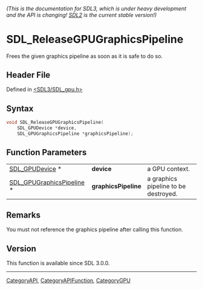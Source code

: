 ###### (This is the documentation for SDL3, which is under heavy development and the API is changing! [SDL2](https://wiki.libsdl.org/SDL2/) is the current stable version!)
# SDL_ReleaseGPUGraphicsPipeline

Frees the given graphics pipeline as soon as it is safe to do so.

## Header File

Defined in [<SDL3/SDL_gpu.h>](https://github.com/libsdl-org/SDL/blob/main/include/SDL3/SDL_gpu.h)

## Syntax

```c
void SDL_ReleaseGPUGraphicsPipeline(
    SDL_GPUDevice *device,
    SDL_GPUGraphicsPipeline *graphicsPipeline);
```

## Function Parameters

|                                                      |                      |                                      |
| ---------------------------------------------------- | -------------------- | ------------------------------------ |
| [SDL_GPUDevice](SDL_GPUDevice) *                     | **device**           | a GPU context.                       |
| [SDL_GPUGraphicsPipeline](SDL_GPUGraphicsPipeline) * | **graphicsPipeline** | a graphics pipeline to be destroyed. |

## Remarks

You must not reference the graphics pipeline after calling this function.

## Version

This function is available since SDL 3.0.0.

----
[CategoryAPI](CategoryAPI), [CategoryAPIFunction](CategoryAPIFunction), [CategoryGPU](CategoryGPU)


